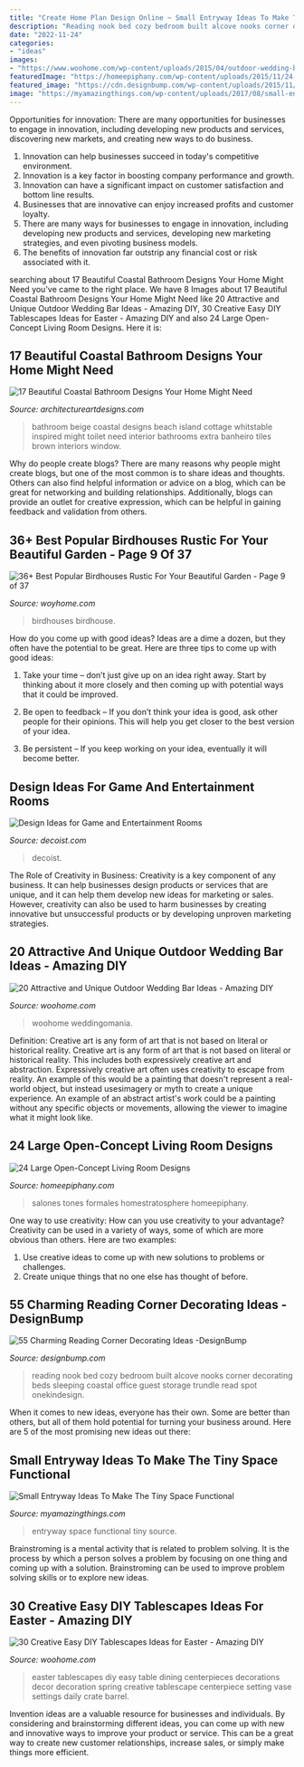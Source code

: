 ```yaml
---
title: "Create Home Plan Design Online ~ Small Entryway Ideas To Make The Tiny Space Functional"
description: "Reading nook bed cozy bedroom built alcove nooks corner decorating beds sleeping coastal office guest storage trundle read spot onekindesign"
date: "2022-11-24"
categories:
- "ideas"
images:
- "https://www.woohome.com/wp-content/uploads/2015/04/outdoor-wedding-bar-woohome-7.jpg"
featuredImage: "https://homeepiphany.com/wp-content/uploads/2015/11/24-Large-Open-Concept-Living-Room-Designs-1.jpg"
featured_image: "https://cdn.designbump.com/wp-content/uploads/2015/11/reading-corner-nook25.jpg"
image: "https://myamazingthings.com/wp-content/uploads/2017/08/small-entryway-1.jpg"
---
```



Opportunities for innovation: There are many opportunities for businesses to engage in innovation, including developing new products and services, discovering new markets, and creating new ways to do business.
1. Innovation can help businesses succeed in today's competitive environment.
2. Innovation is a key factor in boosting company performance and growth.
3. Innovation can have a significant impact on customer satisfaction and bottom line results.
4. Businesses that are innovative can enjoy increased profits and customer loyalty.
5. There are many ways for businesses to engage in innovation, including developing new products and services, developing new marketing strategies, and even pivoting business models.
6. The benefits of innovation far outstrip any financial cost or risk associated with it.

	

		
searching about 17 Beautiful Coastal Bathroom Designs Your Home Might Need you've came to the right place. We have 8 Images about 17 Beautiful Coastal Bathroom Designs Your Home Might Need like 20 Attractive and Unique Outdoor Wedding Bar Ideas - Amazing DIY, 30 Creative Easy DIY Tablescapes Ideas for Easter - Amazing DIY and also 24 Large Open-Concept Living Room Designs. Here it is:
		
    
## 17 Beautiful Coastal Bathroom Designs Your Home Might Need

<img loading=lazy src="https://www.architectureartdesigns.com/wp-content/uploads/2015/05/17-Beautiful-Coastal-Bathroom-Designs-Your-Home-Might-Need-7-630x942.jpg" onerror="this.onerror=null;this.src='https://tse2.mm.bing.net/th?id=OIP.RP_rvQpAu6oFc-9DhMDqgwHaLE&amp;pid=15.1';" alt="17 Beautiful Coastal Bathroom Designs Your Home Might Need">

_Source: architectureartdesigns.com_

>bathroom beige coastal designs beach island cottage whitstable inspired might toilet need interior bathrooms extra banheiro tiles brown interiors window. 

	

Why do people create blogs?
There are many reasons why people might create blogs, but one of the most common is to share ideas and thoughts. Others can also find helpful information or advice on a blog, which can be great for networking and building relationships. Additionally, blogs can provide an outlet for creative expression, which can be helpful in gaining feedback and validation from others.

    
## 36+ Best Popular Birdhouses Rustic For Your Beautiful Garden - Page 9 Of 37

<img loading=lazy src="http://woyhome.com/wp-content/uploads/2018/11/35-Most-Popular-Birdhouses-Rustic-For-Your-Beautiful-Garden-09.jpg" onerror="this.onerror=null;this.src='https://tse4.mm.bing.net/th?id=OIP.AkCuChB9epOi8xCgS2uSpwHaNB&amp;pid=15.1';" alt="36+ Best Popular Birdhouses Rustic For Your Beautiful Garden - Page 9 of 37">

_Source: woyhome.com_

>birdhouses birdhouse. 

	

How do you come up with good ideas?
Ideas are a dime a dozen, but they often have the potential to be great. Here are three tips to come up with good ideas:
1. Take your time – don’t just give up on an idea right away. Start by thinking about it more closely and then coming up with potential ways that it could be improved.

2. Be open to feedback – If you don’t think your idea is good, ask other people for their opinions. This will help you get closer to the best version of your idea.

3. Be persistent – If you keep working on your idea, eventually it will become better.

    
## Design Ideas For Game And Entertainment Rooms

<img loading=lazy src="https://cdn.decoist.com/wp-content/uploads/2012/04/contemporary-game-room-design.jpg" onerror="this.onerror=null;this.src='https://tse4.mm.bing.net/th?id=OIP._bptzjniXTOsPFQ3Ko-s_wHaE8&amp;pid=15.1';" alt="Design Ideas for Game and Entertainment Rooms">

_Source: decoist.com_

>decoist. 

	

The Role of Creativity in Business:
Creativity is a key component of any business. It can help businesses design products or services that are unique, and it can help them develop new ideas for marketing or sales. However, creativity can also be used to harm businesses by creating innovative but unsuccessful products or by developing unproven marketing strategies.

    
## 20 Attractive And Unique Outdoor Wedding Bar Ideas - Amazing DIY

<img loading=lazy src="https://www.woohome.com/wp-content/uploads/2015/04/outdoor-wedding-bar-woohome-7.jpg" onerror="this.onerror=null;this.src='https://tse2.mm.bing.net/th?id=OIP.lQygbePwdh8vZXgn6v5-6AHaLG&amp;pid=15.1';" alt="20 Attractive and Unique Outdoor Wedding Bar Ideas - Amazing DIY">

_Source: woohome.com_

>woohome weddingomania. 

	

Definition: Creative art is any form of art that is not based on literal or historical reality.
Creative art is any form of art that is not based on literal or historical reality. This includes both expressively creative art and abstraction. Expressively creative art often uses creativity to escape from reality. An example of this would be a painting that doesn't represent a real-world object, but instead usesimagery or myth to create a unique experience. An example of an abstract artist's work could be a painting without any specific objects or movements, allowing the viewer to imagine what it might look like.

    
## 24 Large Open-Concept Living Room Designs

<img loading=lazy src="https://homeepiphany.com/wp-content/uploads/2015/11/24-Large-Open-Concept-Living-Room-Designs-1.jpg" onerror="this.onerror=null;this.src='https://tse3.mm.bing.net/th?id=OIP.dkYeqJpZalYDwvf_Tppj1QHaF6&amp;pid=15.1';" alt="24 Large Open-Concept Living Room Designs">

_Source: homeepiphany.com_

>salones tones formales homestratosphere homeepiphany. 

	

One way to use creativity: How can you use creativity to your advantage?
Creativity can be used in a variety of ways, some of which are more obvious than others. Here are two examples: 
1. Use creative ideas to come up with new solutions to problems or challenges.
2. Create unique things that no one else has thought of before.

    
## 55 Charming Reading Corner Decorating Ideas -DesignBump

<img loading=lazy src="https://cdn.designbump.com/wp-content/uploads/2015/11/reading-corner-nook25.jpg" onerror="this.onerror=null;this.src='https://tse1.mm.bing.net/th?id=OIP.Z4f1-4e97n-lQvU7FH4orgHaJ4&amp;pid=15.1';" alt="55 Charming Reading Corner Decorating Ideas -DesignBump">

_Source: designbump.com_

>reading nook bed cozy bedroom built alcove nooks corner decorating beds sleeping coastal office guest storage trundle read spot onekindesign. 

	

When it comes to new ideas, everyone has their own. Some are better than others, but all of them hold potential for turning your business around. Here are 5 of the most promising new ideas out there: 

    
## Small Entryway Ideas To Make The Tiny Space Functional

<img loading=lazy src="https://myamazingthings.com/wp-content/uploads/2017/08/small-entryway-1.jpg" onerror="this.onerror=null;this.src='https://tse1.mm.bing.net/th?id=OIP.8dGrz9VE66srIRDaPTOh1wHaLH&amp;pid=15.1';" alt="Small Entryway Ideas To Make The Tiny Space Functional">

_Source: myamazingthings.com_

>entryway space functional tiny source. 

	

Brainstroming is a mental activity that is related to problem solving. It is the process by which a person solves a problem by focusing on one thing and coming up with a solution. Brainstroming can be used to improve problem solving skills or to explore new ideas.

    
## 30 Creative Easy DIY Tablescapes Ideas For Easter - Amazing DIY

<img loading=lazy src="http://www.woohome.com/wp-content/uploads/2014/04/diy-easter-Tablescapes-13.jpg" onerror="this.onerror=null;this.src='https://tse3.mm.bing.net/th?id=OIP.gSN3KHu17zDZt3wIdq0uhQHaLK&amp;pid=15.1';" alt="30 Creative Easy DIY Tablescapes Ideas for Easter - Amazing DIY">

_Source: woohome.com_

>easter tablescapes diy easy table dining centerpieces decorations decor decoration spring creative tablescape centerpiece setting vase settings daily crate barrel. 

	

Invention ideas are a valuable resource for businesses and individuals. By considering and brainstorming different ideas, you can come up with new and innovative ways to improve your product or service. This can be a great way to create new customer relationships, increase sales, or simply make things more efficient.


